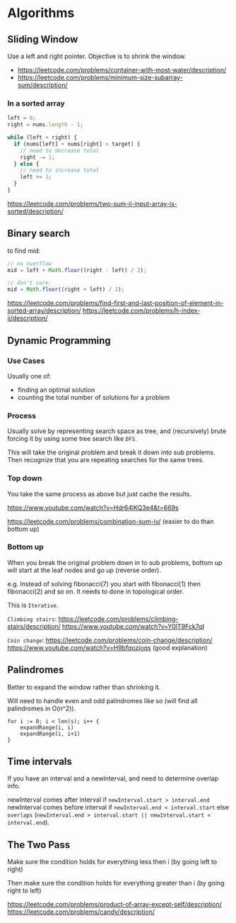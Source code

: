 # Algorithms

## Sliding Window

Use a left and right pointer. Objective is to shrink the window.

- https://leetcode.com/problems/container-with-most-water/description/
- https://leetcode.com/problems/minimum-size-subarray-sum/description/

### In a sorted array

```javascript
left = 0;
right = nums.length - 1;

while (left < right) {
  if (nums[left] + nums[right] > target) {
    // need to decrease total
    right -= 1;
  } else {
    // need to increase total
    left += 1;
  }
}
```

https://leetcode.com/problems/two-sum-ii-input-array-is-sorted/description/

## Binary search

to find mid:

```javascript
// no overflow
mid = left + Math.floor((right - left) / 2);

// don't care
mid = Math.floor((right + left) / 2);
```

https://leetcode.com/problems/find-first-and-last-position-of-element-in-sorted-array/description/
https://leetcode.com/problems/h-index-ii/description/

## Dynamic Programming

### Use Cases

Usually one of:

- finding an optimal solution
- counting the total number of solutions for a problem

### Process

Usually solve by representing search space as tree, and (recursively) brute forcing it by using some tree search like `DFS`.

This will take the original problem and break it down into sub problems. Then recognize that you are repeating searches for the same trees.

### Top down

You take the same process as above but just cache the results.

https://www.youtube.com/watch?v=Hdr64lKQ3e4&t=669s

https://leetcode.com/problems/combination-sum-iv/ (easier to do than bottom up)

### Bottom up

When you break the original problem down in to sub problems, bottom up will start at the leaf nodes and go up (reverse order).

e.g. Instead of solving fibonacci(7) you start with fibonacci(1) then fibonacci(2) and so on. It needs to done in topological order.

This is `Iterative`.

`Climbing stairs`:
https://leetcode.com/problems/climbing-stairs/description/
https://www.youtube.com/watch?v=Y0lT9Fck7qI

`Coin change`:
https://leetcode.com/problems/coin-change/description/
https://www.youtube.com/watch?v=H9bfqozjoqs (good explanation)

## Palindromes

Better to expand the window rather than shrinking it.

Will need to handle even and odd palindromes like so (will find all palindromes in O(n^2)).

```golang
for i := 0; i < len(s); i++ {
    expandRange(i, i)
    expandRange(i, i+1)
}
```

## Time intervals

If you have an interval and a newInterval, and need to determine overlap info.

newInterval comes after interval if `newInterval.start > interval.end`
newInterval comes before interval if `newInterval.end < interval.start`
else `overlaps` (`newInterval.end > interval.start || newInterval.start < interval.end`).

## The Two Pass

Make sure the condition holds for everything less then i (by going left to right)

Then make sure the condition holds for everything greater than i (by going right to left)

https://leetcode.com/problems/product-of-array-except-self/description/
https://leetcode.com/problems/candy/description/
